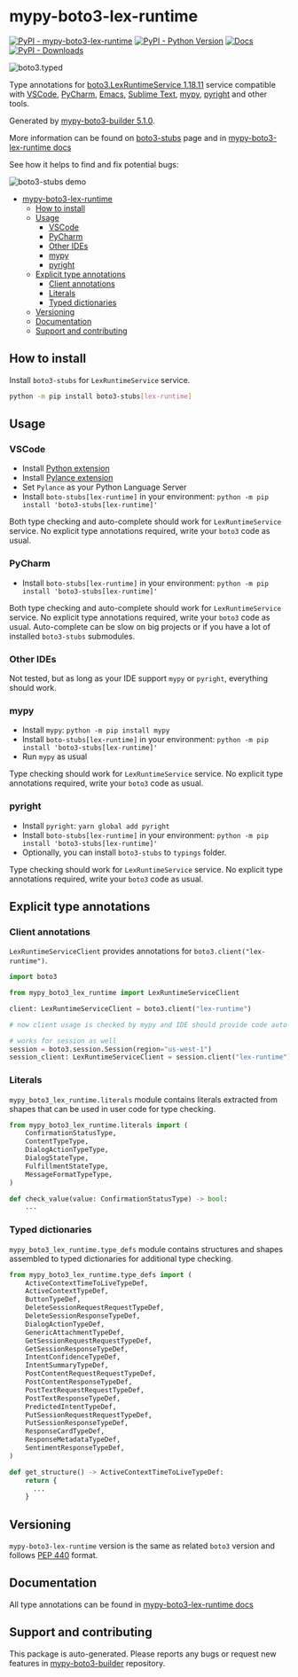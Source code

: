 <a id="mypy-boto3-lex-runtime"></a>

# mypy-boto3-lex-runtime

[![PyPI - mypy-boto3-lex-runtime](https://img.shields.io/pypi/v/mypy-boto3-lex-runtime.svg?color=blue)](https://pypi.org/project/mypy-boto3-lex-runtime)
[![PyPI - Python Version](https://img.shields.io/pypi/pyversions/mypy-boto3-lex-runtime.svg?color=blue)](https://pypi.org/project/mypy-boto3-lex-runtime)
[![Docs](https://img.shields.io/readthedocs/mypy-boto3-builder.svg?color=blue)](https://mypy-boto3-builder.readthedocs.io/)
[![PyPI - Downloads](https://img.shields.io/pypi/dw/mypy-boto3-lex-runtime?color=blue)](https://pypistats.org/packages/mypy-boto3-lex-runtime)

![boto3.typed](https://github.com/vemel/mypy_boto3_builder/raw/master/logo.png)

Type annotations for
[boto3.LexRuntimeService 1.18.11](https://boto3.amazonaws.com/v1/documentation/api/1.18.11/reference/services/lex-runtime.html#LexRuntimeService)
service compatible with [VSCode](https://code.visualstudio.com/),
[PyCharm](https://www.jetbrains.com/pycharm/),
[Emacs](https://www.gnu.org/software/emacs/),
[Sublime Text](https://www.sublimetext.com/),
[mypy](https://github.com/python/mypy),
[pyright](https://github.com/microsoft/pyright) and other tools.

Generated by
[mypy-boto3-builder 5.1.0](https://github.com/vemel/mypy_boto3_builder).

More information can be found on
[boto3-stubs](https://pypi.org/project/boto3-stubs/) page and in
[mypy-boto3-lex-runtime docs](https://vemel.github.io/boto3_stubs_docs/mypy_boto3_lex_runtime/)

See how it helps to find and fix potential bugs:

![boto3-stubs demo](https://github.com/vemel/mypy_boto3_builder/raw/master/demo.gif)

- [mypy-boto3-lex-runtime](#mypy-boto3-lex-runtime)
  - [How to install](#how-to-install)
  - [Usage](#usage)
    - [VSCode](#vscode)
    - [PyCharm](#pycharm)
    - [Other IDEs](#other-ides)
    - [mypy](#mypy)
    - [pyright](#pyright)
  - [Explicit type annotations](#explicit-type-annotations)
    - [Client annotations](#client-annotations)
    - [Literals](#literals)
    - [Typed dictionaries](#typed-dictionaries)
  - [Versioning](#versioning)
  - [Documentation](#documentation)
  - [Support and contributing](#support-and-contributing)

<a id="how-to-install"></a>

## How to install

Install `boto3-stubs` for `LexRuntimeService` service.

```bash
python -m pip install boto3-stubs[lex-runtime]
```

<a id="usage"></a>

## Usage

<a id="vscode"></a>

### VSCode

- Install
  [Python extension](https://marketplace.visualstudio.com/items?itemName=ms-python.python)
- Install
  [Pylance extension](https://marketplace.visualstudio.com/items?itemName=ms-python.vscode-pylance)
- Set `Pylance` as your Python Language Server
- Install `boto-stubs[lex-runtime]` in your environment:
  `python -m pip install 'boto3-stubs[lex-runtime]'`

Both type checking and auto-complete should work for `LexRuntimeService`
service. No explicit type annotations required, write your `boto3` code as
usual.

<a id="pycharm"></a>

### PyCharm

- Install `boto-stubs[lex-runtime]` in your environment:
  `python -m pip install 'boto3-stubs[lex-runtime]'`

Both type checking and auto-complete should work for `LexRuntimeService`
service. No explicit type annotations required, write your `boto3` code as
usual. Auto-complete can be slow on big projects or if you have a lot of
installed `boto3-stubs` submodules.

<a id="other-ides"></a>

### Other IDEs

Not tested, but as long as your IDE support `mypy` or `pyright`, everything
should work.

<a id="mypy"></a>

### mypy

- Install `mypy`: `python -m pip install mypy`
- Install `boto-stubs[lex-runtime]` in your environment:
  `python -m pip install 'boto3-stubs[lex-runtime]'`
- Run `mypy` as usual

Type checking should work for `LexRuntimeService` service. No explicit type
annotations required, write your `boto3` code as usual.

<a id="pyright"></a>

### pyright

- Install `pyright`: `yarn global add pyright`
- Install `boto-stubs[lex-runtime]` in your environment:
  `python -m pip install 'boto3-stubs[lex-runtime]'`
- Optionally, you can install `boto3-stubs` to `typings` folder.

Type checking should work for `LexRuntimeService` service. No explicit type
annotations required, write your `boto3` code as usual.

<a id="explicit-type-annotations"></a>

## Explicit type annotations

<a id="client-annotations"></a>

### Client annotations

`LexRuntimeServiceClient` provides annotations for
`boto3.client("lex-runtime")`.

```python
import boto3

from mypy_boto3_lex_runtime import LexRuntimeServiceClient

client: LexRuntimeServiceClient = boto3.client("lex-runtime")

# now client usage is checked by mypy and IDE should provide code auto-complete

# works for session as well
session = boto3.session.Session(region="us-west-1")
session_client: LexRuntimeServiceClient = session.client("lex-runtime")
```

<a id="literals"></a>

### Literals

`mypy_boto3_lex_runtime.literals` module contains literals extracted from
shapes that can be used in user code for type checking.

```python
from mypy_boto3_lex_runtime.literals import (
    ConfirmationStatusType,
    ContentTypeType,
    DialogActionTypeType,
    DialogStateType,
    FulfillmentStateType,
    MessageFormatTypeType,
)

def check_value(value: ConfirmationStatusType) -> bool:
    ...
```

<a id="typed-dictionaries"></a>

### Typed dictionaries

`mypy_boto3_lex_runtime.type_defs` module contains structures and shapes
assembled to typed dictionaries for additional type checking.

```python
from mypy_boto3_lex_runtime.type_defs import (
    ActiveContextTimeToLiveTypeDef,
    ActiveContextTypeDef,
    ButtonTypeDef,
    DeleteSessionRequestRequestTypeDef,
    DeleteSessionResponseTypeDef,
    DialogActionTypeDef,
    GenericAttachmentTypeDef,
    GetSessionRequestRequestTypeDef,
    GetSessionResponseTypeDef,
    IntentConfidenceTypeDef,
    IntentSummaryTypeDef,
    PostContentRequestRequestTypeDef,
    PostContentResponseTypeDef,
    PostTextRequestRequestTypeDef,
    PostTextResponseTypeDef,
    PredictedIntentTypeDef,
    PutSessionRequestRequestTypeDef,
    PutSessionResponseTypeDef,
    ResponseCardTypeDef,
    ResponseMetadataTypeDef,
    SentimentResponseTypeDef,
)

def get_structure() -> ActiveContextTimeToLiveTypeDef:
    return {
      ...
    }
```

<a id="versioning"></a>

## Versioning

`mypy-boto3-lex-runtime` version is the same as related `boto3` version and
follows [PEP 440](https://www.python.org/dev/peps/pep-0440/) format.

<a id="documentation"></a>

## Documentation

All type annotations can be found in
[mypy-boto3-lex-runtime docs](https://vemel.github.io/boto3_stubs_docs/mypy_boto3_lex_runtime/)

<a id="support-and-contributing"></a>

## Support and contributing

This package is auto-generated. Please reports any bugs or request new features
in [mypy-boto3-builder](https://github.com/vemel/mypy_boto3_builder/issues/)
repository.
